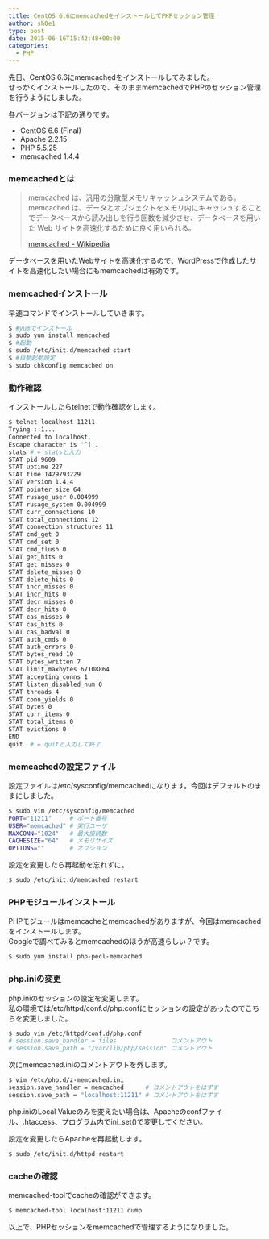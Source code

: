 ```yaml
---
title: CentOS 6.6にmemcachedをインストールしてPHPセッション管理
author: sh0e1
type: post
date: 2015-06-16T15:42:48+00:00
categories:
  - PHP
---
```

先日、CentOS 6.6にmemcachedをインストールしてみました。  
せっかくインストールしたので、そのままmemcachedでPHPのセッション管理を行うようにしました。

各バージョンは下記の通りです。

- CentOS 6.6 (Final)
- Apache 2.2.15
- PHP 5.5.25
- memcached 1.4.4
<!--more-->

### memcachedとは

> memcached は、汎用の分散型メモリキャッシュシステムである。 memcached は、データとオブジェクトをメモリ内にキャッシュすることでデータベースから読み出しを行う回数を減少させ、データベースを用いた Web サイトを高速化するために良く用いられる。
> 
> [memcached - Wikipedia](https://ja.wikipedia.org/wiki/Memcached)

データベースを用いたWebサイトを高速化するので、WordPressで作成したサイトを高速化したい場合にもmemcachedは有効です。

### memcachedインストール

早速コマンドでインストールしていきます。

```bash
$ #yumでインストール
$ sudo yum install memcached
$ #起動
$ sudo /etc/init.d/memcached start
$ #自動起動設定
$ sudo chkconfig memcached on
```

### 動作確認

インストールしたらtelnetで動作確認をします。

```bash
$ telnet localhost 11211
Trying ::1...
Connected to localhost.
Escape character is '^]'.
stats # ← statsと入力
STAT pid 9609
STAT uptime 227
STAT time 1429793229
STAT version 1.4.4
STAT pointer_size 64
STAT rusage_user 0.004999
STAT rusage_system 0.004999
STAT curr_connections 10
STAT total_connections 12
STAT connection_structures 11
STAT cmd_get 0
STAT cmd_set 0
STAT cmd_flush 0
STAT get_hits 0
STAT get_misses 0
STAT delete_misses 0
STAT delete_hits 0
STAT incr_misses 0
STAT incr_hits 0
STAT decr_misses 0
STAT decr_hits 0
STAT cas_misses 0
STAT cas_hits 0
STAT cas_badval 0
STAT auth_cmds 0
STAT auth_errors 0
STAT bytes_read 19
STAT bytes_written 7
STAT limit_maxbytes 67108864
STAT accepting_conns 1
STAT listen_disabled_num 0
STAT threads 4
STAT conn_yields 0
STAT bytes 0
STAT curr_items 0
STAT total_items 0
STAT evictions 0
END
quit  # ← quitと入力して終了
```

### memcachedの設定ファイル

設定ファイルは/etc/sysconfig/memcachedになります。今回はデフォルトのままにしました。

```bash
$ sudo vim /etc/sysconfig/memcached
PORT="11211"     # ポート番号
USER="memcached" # 実行ユーザ
MAXCONN="1024"   # 最大接続数
CACHESIZE="64"   # メモリサイズ
OPTIONS=""       # オプション
```

設定を変更したら再起動を忘れずに。

```bash
$ sudo /etc/init.d/memcached restart
```

### PHPモジュールインストール

PHPモジュールはmemcacheとmemcachedがありますが、今回はmemcachedをインストールします。  
Googleで調べてみるとmemcachedのほうが高速らしい？です。

```bash
$ sudo yum install php-pecl-memcached
```

### php.iniの変更

php.iniのセッションの設定を変更します。  
私の環境では/etc/httpd/conf.d/php.confにセッションの設定があったのでこちらを変更しました。

```bash
$ sudo vim /etc/httpd/conf.d/php.conf
# session.save_handler = files               コメントアウト
# session.save_path = "/var/lib/php/session" コメントアウト
```

次にmemcached.iniのコメントアウトを外します。

```bash
$ vim /etc/php.d/z-memcached.ini
session.save_handler = memcached      # コメントアウトをはずす
session.save_path = "localhost:11211" # コメントアウトをはずす
```

php.iniのLocal Valueのみを変えたい場合は、Apacheのconfファイル、.htaccess、プログラム内でini_set()で変更してください。

設定を変更したらApacheを再起動します。

```bash
$ sudo /etc/init.d/httpd restart
```

### cacheの確認

memcached-toolでcacheの確認ができます。

```bash
$ memcached-tool localhost:11211 dump
```

以上で、PHPセッションをmemcachedで管理するようになりました。
